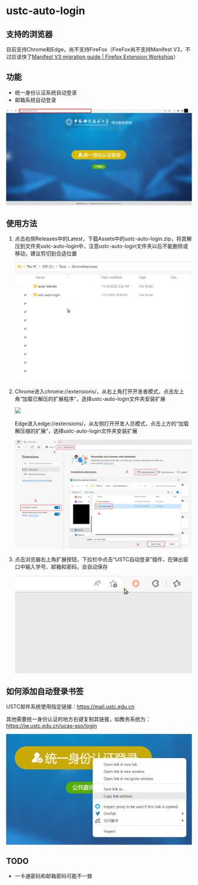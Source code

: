 # ustc-auto-login

## 支持的浏览器

目前支持Chrome和Edge，尚不支持FireFox（FireFox尚不支持Manifest V3，不过应该快了[Manifest V3 migration guide | Firefox Extension Workshop](https://extensionworkshop.com/documentation/develop/manifest-v3-migration-guide/#:~:text=Turn%20on%20the%20developer%20preview)）

## 功能

- 统一身份认证系统自动登录
- 邮箱系统自动登录

![](assets/demo.gif)

## 使用方法

1. 点击右侧Releases中的Latest，下载Assets中的ustc-auto-login.zip，将其解压到文件夹ustc-auto-login中，注意ustc-auto-login文件夹以后不能删除或移动，建议剪切到合适位置
   
   ![](assets/file_location.gif)

2. Chrome进入chrome://extensions/，从右上角打开开发者模式，点击左上角“加载已解压的扩展程序”，选择ustc-auto-login文件夹安装扩展
   
   ![](assets/chrome_add_extension.png)
   
   Edge进入edge://extensions/，从左侧打开开发人员模式，点击上方的“加载解压缩的扩展”，选择ustc-auto-login文件夹安装扩展
   
   ![](assets/edge_add_extension.png)

3. 点击浏览器右上角扩展按钮，下拉栏中点击“USTC自动登录”插件，在弹出窗口中输入学号、邮箱和密码，会自动保存
   
   ![](assets/enter_info.gif)

## 如何添加自动登录书签

USTC邮件系统使用指定链接：https://mail.ustc.edu.cn

其他需要统一身份认证的地方右键复制其链接，如教务系统为：https://jw.ustc.edu.cn/ucas-sso/login

![](assets/copy_link.png)

## TODO

- 一卡通密码和邮箱密码可能不一致
